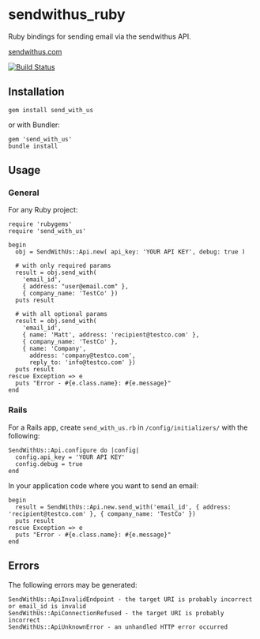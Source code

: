 # sendwithus_ruby

Ruby bindings for sending email via the sendwithus API.

[sendwithus.com](http://sendwithus.com)

[![Build Status](https://api.travis-ci.org/sendwithus/sendwithus_ruby.png)](https://travis-ci.org/sendwithus/sendwithus_ruby)

## Installation

    gem install send_with_us

or with Bundler:

    gem 'send_with_us'
    bundle install

## Usage

### General

For any Ruby project:

    require 'rubygems'
    require 'send_with_us'

    begin
      obj = SendWithUs::Api.new( api_key: 'YOUR API KEY', debug: true )

      # with only required params
      result = obj.send_with(
        'email_id',
        { address: "user@email.com" },
        { company_name: 'TestCo' })
      puts result
      
      # with all optional params
      result = obj.send_with(
        'email_id',
        { name: 'Matt', address: 'recipient@testco.com' },
        { company_name: 'TestCo' },
        { name: 'Company',
          address: 'company@testco.com',
          reply_to: 'info@testco.com' })
      puts result
    rescue Exception => e
      puts "Error - #{e.class.name}: #{e.message}"
    end

### Rails

For a Rails app, create `send_with_us.rb` in `/config/initializers/`
with the following:

    SendWithUs::Api.configure do |config|
      config.api_key = 'YOUR API KEY'
      config.debug = true
    end

In your application code where you want to send an email:

    begin
      result = SendWithUs::Api.new.send_with('email_id', { address: 'recipient@testco.com' }, { company_name: 'TestCo' })
      puts result
    rescue Exception => e
      puts "Error - #{e.class.name}: #{e.message}"
    end

## Errors

The following errors may be generated:

    SendWithUs::ApiInvalidEndpoint - the target URI is probably incorrect or email_id is invalid
    SendWithUs::ApiConnectionRefused - the target URI is probably incorrect
    SendWithUs::ApiUnknownError - an unhandled HTTP error occurred
